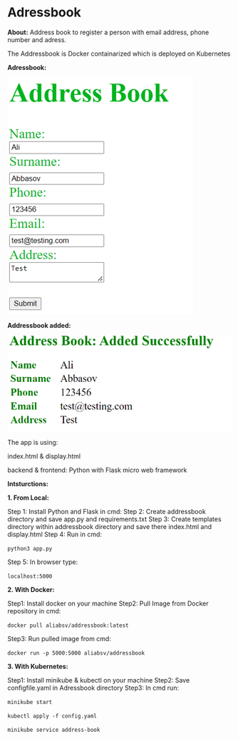# Adressbook

**About:**
Address book to register a person with email address, phone number and adress. 

The Addressbook is Docker containarized which is deployed on Kubernetes

**Adressbook:**

![My Remote Image](https://github.com/abbasovali/Adressbook/blob/main/Addressbook.png)

**Addressbook added:**

![My Remote Image](https://github.com/abbasovali/Adressbook/blob/main/Addressbook_added.png)


The app is using:

index.html & display.html 

backend & frontend: Python with Flask micro web framework


**Intsturctions:**


**1. From Local:**

Step 1: Install Python and Flask in cmd:
Step 2: Create addressbook directory and save app.py and requirements.txt
Step 3: Create templates directory within addressbook directory and save there index.html and display.html
Step 4: Run in cmd:
   
   `python3 app.py`
    
Step 5: In browser type: 
 
 `localhost:5000`

**2. With Docker:**

Step1: Install docker on your machine
Step2: Pull Image from Docker repository in cmd:

  `docker pull aliabsv/addressbook:latest`
  
Step3: Run pulled image from cmd:

  `docker run -p 5000:5000 aliabsv/addressbook`
  
**3. With Kubernetes:**

Step1: Install minikube & kubectl on your machine
Step2: Save configfile.yaml in Adressbook directory
Step3: In cmd run:
  
  `minikube start`
  
  `kubectl apply -f config.yaml`
  
  `minikube service address-book`
